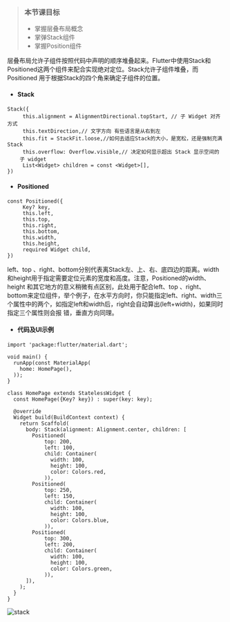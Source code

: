 > ### 本节课⽬标
> - 掌握层叠布局概念
> - 掌弹Stack组件
> - 掌握Position组件

层叠布局允许⼦组件按照代码中声明的顺序堆叠起来。Flutter中使⽤Stack和
Positioned这两个组件来配合实现绝对定位。Stack允许⼦组件堆叠，⽽Positioned
⽤于根据Stack的四个⻆来确定⼦组件的位置。

- #### Stack


```
Stack({
     this.alignment = AlignmentDirectional.topStart, // 子 Widget 对齐方式
     this.textDirection,// 文字方向 有些语言是从右到左
     this.fit = StackFit.loose,//如何去适应Stack的大小，是宽松，还是强制充满Stack
     this.overflow: Overflow.visible,// 决定如何显示超出 Stack 显示空间的
    子 widget
     List<Widget> children = const <Widget>[],
})
```


- #### Positioned


```
const Positioned({
     Key? key,
     this.left,
     this.top,
     this.right,
     this.bottom,
     this.width,
     this.height,
     required Widget child,
})
```


left、top 、right、bottom分别代表离Stack左、上、右、底四边的距离。width和height⽤于指定需要定位元素的宽度和⾼度。注意，Positioned的width、height 和其它地⽅的意义稍微有点区别，此处⽤于配合left、top 、right、 bottom来定位组件，举个例⼦，在⽔平⽅向时，你只能指定left、right、width三个属性中的两个，如指定left和width后，right会⾃动算出(left+width)，如果同时指定三个属性则会报
错，垂直⽅向同理。

- #### 代码及UI示例


```
import 'package:flutter/material.dart';

void main() {
  runApp(const MaterialApp(
    home: HomePage(),
  ));
}

class HomePage extends StatelessWidget {
  const HomePage({Key? key}) : super(key: key);

  @override
  Widget build(BuildContext context) {
    return Scaffold(
      body: Stack(alignment: Alignment.center, children: [
        Positioned(
            top: 200,
            left: 100,
            child: Container(
              width: 100,
              height: 100,
              color: Colors.red,
            )),
        Positioned(
            top: 250,
            left: 150,
            child: Container(
              width: 100,
              height: 100,
              color: Colors.blue,
            )),
        Positioned(
            top: 300,
            left: 200,
            child: Container(
              width: 100,
              height: 100,
              color: Colors.green,
            )),
      ]),
    );
  }
}

```
![stack](https://note.youdao.com/yws/public/resource/75dba61baa320fca4b4a07092383f3ad/347D6F416F66474CBFE9F5853C1BF38D?ynotemdtimestamp=1661842185051)

